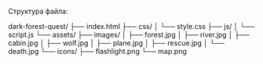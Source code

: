 Структура файла:

dark-forest-quest/
├── index.html
├── css/
│   └── style.css
├── js/
│   └── script.js
└── assets/
    ├── images/
    │   ├── forest.jpg
    │   ├── river.jpg
    │   ├── cabin.jpg
    │   ├── wolf.jpg
    │   ├── plane.jpg
    │   ├── rescue.jpg
    │   └── death.jpg
    └── icons/
        ├── flashlight.png
        └── map.png
